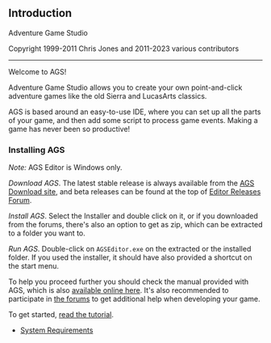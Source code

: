 ## Introduction

Adventure Game Studio

Copyright 1999-2011 Chris Jones and 2011-2023 various contributors

---

Welcome to AGS!

Adventure Game Studio allows you to create your own point-and-click
adventure games like the old Sierra and LucasArts classics.

AGS is based around an easy-to-use IDE, where you can set up all the
parts of your game, and then add some script to process game events.
Making a game has never been so productive!

### Installing AGS

*Note:* AGS Editor is Windows only.

*Download AGS*. The latest stable release is always available from the [AGS Download site](https://www.adventuregamestudio.co.uk/site/ags/), and beta releases can be found at the top of [Editor Releases Forum](https://www.adventuregamestudio.co.uk/forums/index.php?board=28.0).

*Install AGS*. Select the Installer and double click on it, or if you downloaded from the forums, there's also an option to get as zip, which can be extracted to a folder you want to.

*Run AGS*. Double-click on `AGSEditor.exe` on the extracted or the installed folder.  If you used the installer, it should have also provided a shortcut on the start menu.

To help you proceed further you should check the manual provided with AGS, which is also [available online here](https://github.com/adventuregamestudio/ags-manual). It's also recommended to participate in [the forums](https://www.adventuregamestudio.co.uk/forums/)  to get additional help when developing your game.

To get started, [read the tutorial](StartingOff).

- [System Requirements](SystemRequirements)

